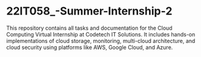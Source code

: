 # 22IT058_-Summer-Internship-2
This repository contains all tasks and documentation for the Cloud Computing Virtual Internship at Codetech IT Solutions. It includes hands-on implementations of cloud storage, monitoring, multi-cloud architecture, and cloud security using platforms like AWS, Google Cloud, and Azure.
